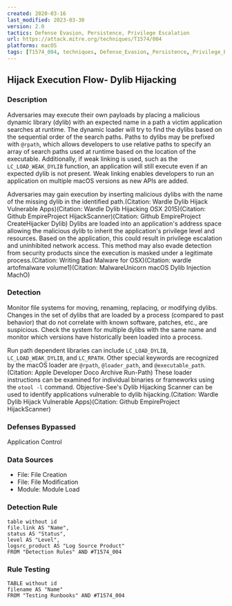 ```yaml
---
created: 2020-03-16
last_modified: 2023-03-30
version: 2.0
tactics: Defense Evasion, Persistence, Privilege Escalation
url: https://attack.mitre.org/techniques/T1574/004
platforms: macOS
tags: [T1574_004, techniques, Defense_Evasion,_Persistence,_Privilege_Escalation]
---
```


## Hijack Execution Flow- Dylib Hijacking

### Description

Adversaries may execute their own payloads by placing a malicious dynamic library (dylib) with an expected name in a path a victim application searches at runtime. The dynamic loader will try to find the dylibs based on the sequential order of the search paths. Paths to dylibs may be prefixed with <code>@rpath</code>, which allows developers to use relative paths to specify an array of search paths used at runtime based on the location of the executable.  Additionally, if weak linking is used, such as the <code>LC_LOAD_WEAK_DYLIB</code> function, an application will still execute even if an expected dylib is not present. Weak linking enables developers to run an application on multiple macOS versions as new APIs are added.

Adversaries may gain execution by inserting malicious dylibs with the name of the missing dylib in the identified path.(Citation: Wardle Dylib Hijack Vulnerable Apps)(Citation: Wardle Dylib Hijacking OSX 2015)(Citation: Github EmpireProject HijackScanner)(Citation: Github EmpireProject CreateHijacker Dylib) Dylibs are loaded into an application's address space allowing the malicious dylib to inherit the application's privilege level and resources. Based on the application, this could result in privilege escalation and uninhibited network access. This method may also evade detection from security products since the execution is masked under a legitimate process.(Citation: Writing Bad Malware for OSX)(Citation: wardle artofmalware volume1)(Citation: MalwareUnicorn macOS Dylib Injection MachO)

### Detection

Monitor file systems for moving, renaming, replacing, or modifying dylibs. Changes in the set of dylibs that are loaded by a process (compared to past behavior) that do not correlate with known software, patches, etc., are suspicious. Check the system for multiple dylibs with the same name and monitor which versions have historically been loaded into a process. 

Run path dependent libraries can include <code>LC_LOAD_DYLIB</code>, <code>LC_LOAD_WEAK_DYLIB</code>, and <code>LC_RPATH</code>. Other special keywords are recognized by the macOS loader are <code>@rpath</code>, <code>@loader_path</code>, and <code>@executable_path</code>.(Citation: Apple Developer Doco Archive Run-Path) These loader instructions can be examined for individual binaries or frameworks using the <code>otool -l</code> command. Objective-See's Dylib Hijacking Scanner can be used to identify applications vulnerable to dylib hijacking.(Citation: Wardle Dylib Hijack Vulnerable Apps)(Citation: Github EmpireProject HijackScanner)

### Defenses Bypassed

Application Control

### Data Sources

  - File: File Creation
  -  File: File Modification
  -  Module: Module Load
### Detection Rule

```dataview
table without id
file.link AS "Name",
status AS "Status",
level AS "Level",
logsrc_product AS "Log Source Product"
FROM "Detection Rules" AND #T1574_004
```

### Rule Testing

```dataview
TABLE without id
filename AS "Name"
FROM "Testing Runbooks" AND #T1574_004
```
